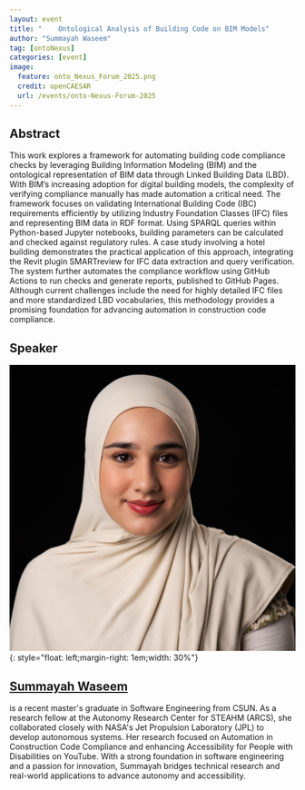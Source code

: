 ```yaml
---
layout: event
title: "	Ontological Analysis of Building Code on BIM Models"
author: "Summayah Waseem"
tag: [ontoNexus]
categories: [event]
image:
  feature: onto_Nexus_Forum_2025.png
  credit: openCAESAR
  url: /events/onto-Nexus-Forum-2025
---
```


## Abstract

This work explores a framework for automating building code compliance checks by leveraging Building Information Modeling (BIM) and the ontological representation of BIM data through Linked Building Data (LBD). With BIM’s increasing adoption for digital building models, the complexity of verifying compliance manually has made automation a critical need. The framework focuses on validating International Building Code (IBC) requirements efficiently by utilizing Industry Foundation Classes (IFC) files and representing BIM data in RDF format. Using SPARQL queries within Python-based Jupyter notebooks, building parameters can be calculated and checked against regulatory rules. A case study involving a hotel building demonstrates the practical application of this approach, integrating the Revit plugin SMARTreview for IFC data extraction and query verification. The system further automates the compliance workflow using GitHub Actions to run checks and generate reports, published to GitHub Pages. Although current challenges include the need for highly detailed IFC files and more standardized LBD vocabularies, this methodology provides a promising foundation for advancing automation in construction code compliance.

## Speaker

![Summayah Waseem](img/Waseem.jpeg){: style="float: left;margin-right: 1em;width: 30%"}

<h2><a href="mailto:summayah.waseem@gmail.com">Summayah Waseem</a></h2> is a recent master's graduate in Software Engineering from CSUN. As a research fellow at the Autonomy Research Center for STEAHM (ARCS), she collaborated closely with NASA's Jet Propulsion Laboratory (JPL) to develop autonomous systems. Her research focused on Automation in Construction Code Compliance and enhancing Accessibility for People with Disabilities on YouTube. With a strong foundation in software engineering and a passion for innovation, Summayah bridges technical research and real-world applications to advance autonomy and accessibility.